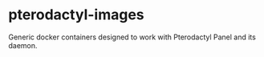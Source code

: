 # pterodactyl-images
Generic docker containers designed to work with Pterodactyl Panel and its daemon.

